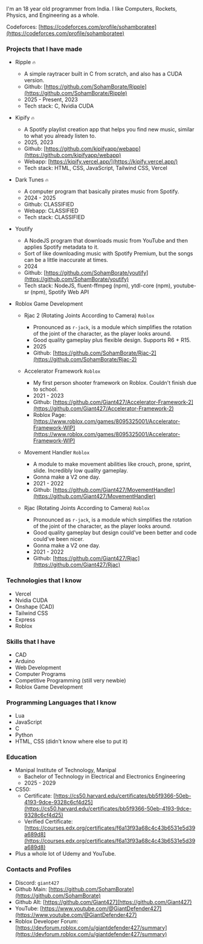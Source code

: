I'm an 18 year old programmer from India. I like Computers, Rockets, Physics, and Engineering as a whole.

Codeforces: [https://codeforces.com/profile/sohamboratee](https://codeforces.com/profile/sohamboratee)

### Projects that I have made

- Ripple `🔥`
  - A simple raytracer built in C from scratch, and also has a CUDA version.
  - Github: [https://github.com/SohamBorate/Ripple](https://github.com/SohamBorate/Ripple)
  - 2025 - Present, 2023
  - Tech stack: C, Nvidia CUDA

- Kipify `🔥`
  - A Spotify playlist creation app that helps you find new music, similar to what you already listen to.
  - 2025, 2023
  - Github: [https://github.com/kipifyapp/webapp](https://github.com/kipifyapp/webapp)
  - Webapp: [https://kipify.vercel.app/](https://kipify.vercel.app/)
  - Tech stack: HTML, CSS, JavaScript, Tailwind CSS, Vercel
 
- Dark Tunes `🔥`
  - A computer program that basically pirates music from Spotify.
  - 2024 - 2025
  - Github: CLASSIFIED
  - Webapp: CLASSIFIED
  - Tech stack: CLASSIFIED

- Youtify
  - A NodeJS program that downloads music from YouTube and then applies Spotify metadata to it.
  - Sort of like downloading music with Spotify Premium, but the songs can be a little inaccurate at times.
  - 2024
  - Github: [https://github.com/SohamBorate/youtify](https://github.com/SohamBorate/youtify)
  - Tech stack: NodeJS, fluent-ffmpeg (npm), ytdl-core (npm), youtube-sr (npm), Spotify Web API

- Roblox Game Development
  - Rjac 2 (Rotating Joints According to Camera) `Roblox`
    - Pronounced as `r-jack`, is a module which simplifies the rotation of the joint of the character, as the player looks around.
    - Good quality gameplay plus flexible design. Supports R6 + R15.
    - 2025
    - Github: [https://github.com/SohamBorate/Rjac-2](https://github.com/SohamBorate/Rjac-2)

  - Accelerator Framework `Roblox`
    - My first person shooter framework on Roblox. Couldn't finish due to school.
    - 2021 - 2023
    - Github: [https://github.com/Giant427/Accelerator-Framework-2](https://github.com/Giant427/Accelerator-Framework-2)
    - Roblox Page: [https://www.roblox.com/games/8095325001/Accelerator-Framework-WIP](https://www.roblox.com/games/8095325001/Accelerator-Framework-WIP)
 
  - Movement Handler `Roblox`
    - A module to make movement abilities like crouch, prone, sprint, slide. Incredibly low quality gameplay.
    - Gonna make a V2 one day.
    - 2021 - 2022
    - Github: [https://github.com/Giant427/MovementHandler](https://github.com/Giant427/MovementHandler)
 
  - Rjac (Rotating Joints According to Camera) `Roblox`
    - Pronounced as `r-jack`, is a module which simplifies the rotation of the joint of the character, as the player looks around.
    - Good quality gameplay but design could've been better and code could've been nicer.
    - Gonna make a V2 one day.
    - 2021 - 2022
    - Github: [https://github.com/Giant427/Rjac](https://github.com/Giant427/Rjac)

### Technologies that I know
- Vercel
- Nvidia CUDA
- Onshape (CAD)
- Tailwind CSS
- Express
- Roblox

### Skills that I have
- CAD
- Arduino
- Web Development
- Computer Programs
- Competitive Programming (still very newbie)
- Roblox Game Development

### Programming Languages that I know
- Lua
- JavaScript
- C
- Python
- HTML, CSS (didn't know where else to put it)

### Education
- Manipal Institute of Technology, Manipal
  - Bachelor of Technology in Electrical and Electronics Engineering
  - 2025 - 2029
- CS50:
  - Certificate: [https://cs50.harvard.edu/certificates/bb5f9366-50eb-4193-9dce-9328c6cf4d25](https://cs50.harvard.edu/certificates/bb5f9366-50eb-4193-9dce-9328c6cf4d25)
  - Verified Certificate: [https://courses.edx.org/certificates/f6a13f93a68c4c43b6531e5d39a689d8](https://courses.edx.org/certificates/f6a13f93a68c4c43b6531e5d39a689d8)
- Plus a whole lot of Udemy and YouTube.

### Contacts and Profiles
- Discord: `giant427`
- Github Main: [https://github.com/SohamBorate](https://github.com/SohamBorate)
- Github Alt: [https://github.com/Giant427](https://github.com/Giant427)
- YouTube: [https://www.youtube.com/@GiantDefender427](https://www.youtube.com/@GiantDefender427)
- Roblox Developer Forum: [https://devforum.roblox.com/u/giantdefender427/summary](https://devforum.roblox.com/u/giantdefender427/summary)
